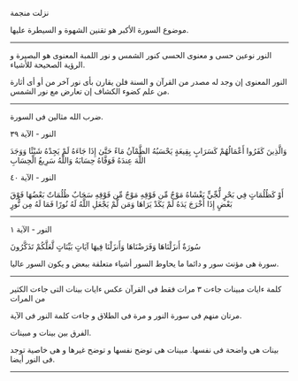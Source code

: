 نزلت منجمة

موضوع السورة الأكبر هو تقنين الشهوة و السيطرة عليها.

---
النور نوعين
حسى و معنوى
الحسى كنور الشمس و نور اللمبة
المعنوى هو البصيرة و الرؤية الصحيحة للأشياء.

النور المعنوى إن وجد له مصدر من القرآن و السنة فلن يقارن بأى نور آخر من أو أى أثارة من علم كضوء الكشاف إن تعارض مع نور الشمس.

---
ضرب الله مثالين فى السورة.

النور - الآية ٣٩

وَالَّذِينَ كَفَرُوا أَعْمَالُهُمْ كَسَرَابٍ بِقِيعَةٍ يَحْسَبُهُ الظَّمْآنُ مَاءً حَتَّىٰ إِذَا جَاءَهُ لَمْ يَجِدْهُ شَيْئًا وَوَجَدَ اللَّهَ عِندَهُ فَوَفَّاهُ حِسَابَهُ وَاللَّهُ سَرِيعُ الْحِسَابِ

النور - الآية ٤٠

أَوْ كَظُلُمَاتٍ فِي بَحْرٍ لُّجِّيٍّ يَغْشَاهُ مَوْجٌ مِّن فَوْقِهِ مَوْجٌ مِّن فَوْقِهِ سَحَابٌ ظُلُمَاتٌ بَعْضُهَا فَوْقَ بَعْضٍ إِذَا أَخْرَجَ يَدَهُ لَمْ يَكَدْ يَرَاهَا وَمَن لَّمْ يَجْعَلِ اللَّهُ لَهُ نُورًا فَمَا لَهُ مِن نُّورٍ

---
النور - الآية ١

سُورَةٌ أَنزَلْنَاهَا وَفَرَضْنَاهَا وَأَنزَلْنَا فِيهَا آيَاتٍ بَيِّنَاتٍ لَّعَلَّكُمْ تَذَكَّرُونَ

سورة هى مؤنث سور و دائما ما يحاوط السور أشياء متعلقة ببعض و يكون السور عاليا.

----
كلمة ءايات مبينات جاءت ٣ مرات فقط فى القرآن عكس ءايات بينات التى جاءت الكثير من المرات

مرتان منهم فى سورة النور و مرة فى الطلاق و جاءت كلمة النور فى الآية.

الفرق بين بينات و مبينات.

بينات هى واضحة فى نفسها.
مبينات هى توضح نفسها و توضح غيرها و هى خاصية توجد فى النور أيضا.

----

